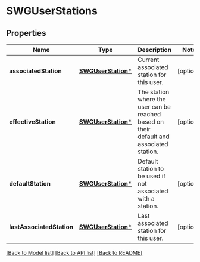# SWGUserStations

## Properties
Name | Type | Description | Notes
------------ | ------------- | ------------- | -------------
**associatedStation** | [**SWGUserStation***](SWGUserStation.md) | Current associated station for this user. | [optional] 
**effectiveStation** | [**SWGUserStation***](SWGUserStation.md) | The station where the user can be reached based on their default and associated station. | [optional] 
**defaultStation** | [**SWGUserStation***](SWGUserStation.md) | Default station to be used if not associated with a station. | [optional] 
**lastAssociatedStation** | [**SWGUserStation***](SWGUserStation.md) | Last associated station for this user. | [optional] 

[[Back to Model list]](../README.md#documentation-for-models) [[Back to API list]](../README.md#documentation-for-api-endpoints) [[Back to README]](../README.md)


